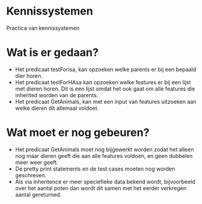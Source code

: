 Kennissystemen
==============

Practica van kennissystemen

# Wat is er gedaan?
- Het predicaat testForisa, kan opzoeken welke parents er bij een bepaald dier horen.  
- Het predicaat testForHAsa kan opzoeken welke features er bij een lijst met dieren horen. Dit is een lijst omdat het ook gaat om alle features die inherited worden van de parents.  
- Het predicaat GetAnimals, kan met een input van features uitzoeken aan welke dieren dit allemaal voldoet.



# Wat moet er nog gebeuren?
- Het predicaat GetAnimals moet nog bijgewerkt worden zodat het alleen nog maar dieren geeft die aan alle features voldoen, en geen dubbelen meer weer geeft. 
- De pretty print statements en de test cases moeten nog worden geschreven. 
- Als via inheritence er meer speciefieke data bekend wordt, bijvoorbeeld over het aantal poten dan wordt dit samen met het eerder verkregen aantal gereturned. 
